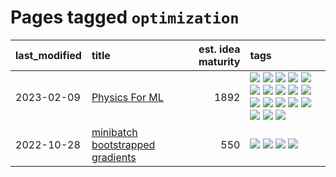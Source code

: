 # Pages tagged `optimization`

|last_modified|title|est. idea maturity|tags
|:---|:---|---:|:---|
|2023-02-09|[Physics For ML](../physics_for_ml.md)|1892|[![](https://img.shields.io/badge/tag-brownianmotion-9c3a4a)](../tags/brownianmotion.md) [![](https://img.shields.io/badge/tag-curriculum-dad82b)](../tags/curriculum.md) [![](https://img.shields.io/badge/tag-curvature-35d420)](../tags/curvature.md) [![](https://img.shields.io/badge/tag-education-32d44f)](../tags/education.md) [![](https://img.shields.io/badge/tag-eigenvectors-fe4dc)](../tags/eigenvectors.md) [![](https://img.shields.io/badge/tag-gaugetheory-d5ffe)](../tags/gaugetheory.md) [![](https://img.shields.io/badge/tag-grouptheory-a68128)](../tags/grouptheory.md) [![](https://img.shields.io/badge/tag-machinelearning-b4243e)](../tags/machinelearning.md) [![](https://img.shields.io/badge/tag-manifolds-b7fb0)](../tags/manifolds.md) [![](https://img.shields.io/badge/tag-ode-b25b5)](../tags/ode.md) [![](https://img.shields.io/badge/tag-optimization-834fc2)](../tags/optimization.md) [![](https://img.shields.io/badge/tag-pde-76bb24)](../tags/pde.md) [![](https://img.shields.io/badge/tag-physics-496a1)](../tags/physics.md) [![](https://img.shields.io/badge/tag-probabilityfields-683f3)](../tags/probabilityfields.md) [![](https://img.shields.io/badge/tag-quantummechanics-96bcc)](../tags/quantummechanics.md) [![](https://img.shields.io/badge/tag-relativity-77485f)](../tags/relativity.md) [![](https://img.shields.io/badge/tag-tensorcalculus-e839f4)](../tags/tensorcalculus.md) [![](https://img.shields.io/badge/tag-textbook-b08442)](../tags/textbook.md)|
|2022-10-28|[minibatch bootstrapped gradients](../minibatch-bootstrapped-gradients.md)|550|[![](https://img.shields.io/badge/tag-experimental-fecb83)](../tags/experimental.md) [![](https://img.shields.io/badge/tag-optimization-834fc2)](../tags/optimization.md) [![](https://img.shields.io/badge/tag-training-96f021)](../tags/training.md) [![](https://img.shields.io/badge/tag-wip-e7673c)](../tags/wip.md)|